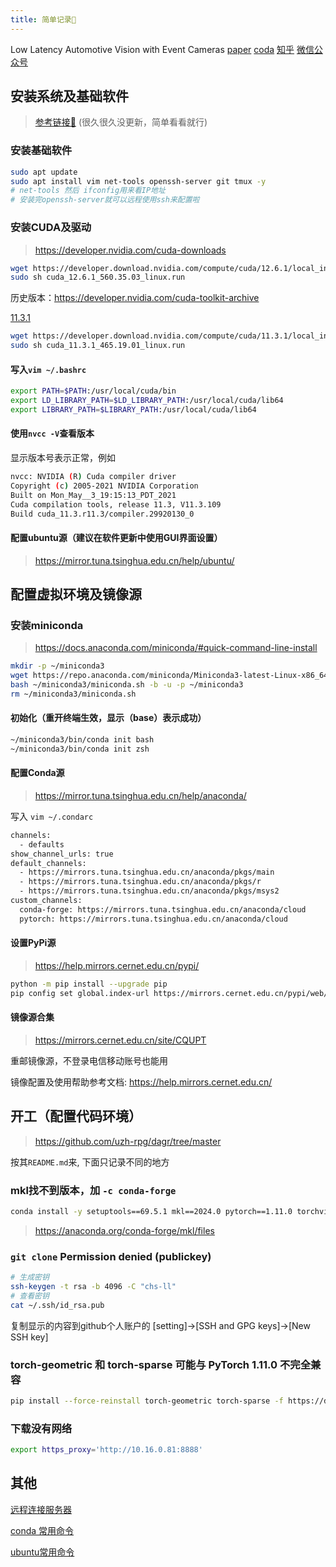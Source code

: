 ```yaml
---
title: 简单记录📝
---
```


Low Latency Automotive Vision with Event Cameras
[paper](https://www.nature.com/articles/s41586-024-07409-w)
[coda](https://github.com/uzh-rpg/dagr)
[知乎](https://zhuanlan.zhihu.com/p/710219004)
[微信公众号](https://mp.weixin.qq.com/s/rVzG9A55KlbbFtNtW9CTFg)

## 安装系统及基础软件

> [参考链接🔗](https://2-mo.github.io/coooder/ubuntu/base/0.%E5%AE%89%E8%A3%85ubuntu%E7%B3%BB%E7%BB%9F.html) (很久很久没更新，简单看看就行)

### 安装基础软件

```bash
sudo apt update
sudo apt install vim net-tools openssh-server git tmux -y
# net-tools 然后 ifconfig用来看IP地址
# 安装完openssh-server就可以远程使用ssh来配置啦
```

### 安装CUDA及驱动

> <https://developer.nvidia.com/cuda-downloads>

```bash
wget https://developer.download.nvidia.com/compute/cuda/12.6.1/local_installers/cuda_12.6.1_560.35.03_linux.run
sudo sh cuda_12.6.1_560.35.03_linux.run
```

历史版本：<https://developer.nvidia.com/cuda-toolkit-archive>

[11.3.1](https://developer.nvidia.com/cuda-11-3-1-download-archive)

```bash
wget https://developer.download.nvidia.com/compute/cuda/11.3.1/local_installers/cuda_11.3.1_465.19.01_linux.run
sudo sh cuda_11.3.1_465.19.01_linux.run
```

#### 写入`vim ~/.bashrc`

```bash
export PATH=$PATH:/usr/local/cuda/bin
export LD_LIBRARY_PATH=$LD_LIBRARY_PATH:/usr/local/cuda/lib64
export LIBRARY_PATH=$LIBRARY_PATH:/usr/local/cuda/lib64 
```

#### 使用`nvcc -V`查看版本

显示版本号表示正常，例如

```bash
nvcc: NVIDIA (R) Cuda compiler driver
Copyright (c) 2005-2021 NVIDIA Corporation
Built on Mon_May__3_19:15:13_PDT_2021
Cuda compilation tools, release 11.3, V11.3.109
Build cuda_11.3.r11.3/compiler.29920130_0
```

#### 配置ubuntu源（建议在软件更新中使用GUI界面设置）

> <https://mirror.tuna.tsinghua.edu.cn/help/ubuntu/>

## 配置虚拟环境及镜像源

### 安装miniconda

> <https://docs.anaconda.com/miniconda/#quick-command-line-install>

```bash
mkdir -p ~/miniconda3
wget https://repo.anaconda.com/miniconda/Miniconda3-latest-Linux-x86_64.sh -O ~/miniconda3/miniconda.sh
bash ~/miniconda3/miniconda.sh -b -u -p ~/miniconda3
rm ~/miniconda3/miniconda.sh
```

#### 初始化（重开终端生效，显示（base）表示成功）

```bash
~/miniconda3/bin/conda init bash
~/miniconda3/bin/conda init zsh
```

#### 配置Conda源

> <https://mirror.tuna.tsinghua.edu.cn/help/anaconda/>

写入 `vim ~/.condarc`

```bash
channels:
  - defaults
show_channel_urls: true
default_channels:
  - https://mirrors.tuna.tsinghua.edu.cn/anaconda/pkgs/main
  - https://mirrors.tuna.tsinghua.edu.cn/anaconda/pkgs/r
  - https://mirrors.tuna.tsinghua.edu.cn/anaconda/pkgs/msys2
custom_channels:
  conda-forge: https://mirrors.tuna.tsinghua.edu.cn/anaconda/cloud
  pytorch: https://mirrors.tuna.tsinghua.edu.cn/anaconda/cloud
```

#### 设置PyPi源

> <https://help.mirrors.cernet.edu.cn/pypi/>

```bash
python -m pip install --upgrade pip
pip config set global.index-url https://mirrors.cernet.edu.cn/pypi/web/simple
```

#### 镜像源合集

> <https://mirrors.cernet.edu.cn/site/CQUPT>

重邮镜像源，不登录电信移动账号也能用

镜像配置及使用帮助参考文档: <https://help.mirrors.cernet.edu.cn/>

## 开工（配置代码环境）

> <https://github.com/uzh-rpg/dagr/tree/master>

按其`README.md`来, 下面只记录不同的地方

### mkl找不到版本，加 `-c conda-forge`

```bash
conda install -y setuptools==69.5.1 mkl==2024.0 pytorch==1.11.0 torchvision==0.12.0 torchaudio==0.11.0 cudatoolkit=11.3 -c pytorch -c conda-forge 
```

> <https://anaconda.org/conda-forge/mkl/files>

### `git clone` Permission denied (publickey)

```bash
# 生成密钥
ssh-keygen -t rsa -b 4096 -C "chs-ll"
# 查看密钥
cat ~/.ssh/id_rsa.pub
```

复制显示的内容到github个人账户的 [setting]->[SSH and GPG keys]->[New SSH key]

### torch-geometric 和 torch-sparse 可能与 PyTorch 1.11.0 不完全兼容

```bash
pip install --force-reinstall torch-geometric torch-sparse -f https://data.pyg.org/whl/torch-1.11.0+cu113.html --proxy="http://10.16.0.81:8888"
```

### 下载没有网络

```bash
export https_proxy='http://10.16.0.81:8888'
```

## 其他

[远程连接服务器](https://2-mo.github.io/coooder/ubuntu/base/1.connect_to_server.html)

[conda 常用命令](https://2-mo.github.io/coooder/ubuntu/base/2.run_code.html)

[ubuntu常用命令](https://2-mo.github.io/coooder/ubuntu/base/3.in_common_use.html)
